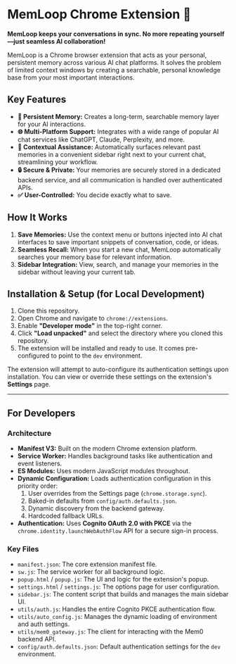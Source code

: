 # MemLoop Chrome Extension 🔄

**MemLoop keeps your conversations in sync. No more repeating yourself—just seamless AI collaboration!**

MemLoop is a Chrome browser extension that acts as your personal, persistent memory across various AI chat platforms. It solves the problem of limited context windows by creating a searchable, personal knowledge base from your most important interactions.

## Key Features

-   **🧠 Persistent Memory:** Creates a long-term, searchable memory layer for your AI interactions.
-   **🌐 Multi-Platform Support:** Integrates with a wide range of popular AI chat services like ChatGPT, Claude, Perplexity, and more.
-   **🚀 Contextual Assistance:** Automatically surfaces relevant past memories in a convenient sidebar right next to your current chat, streamlining your workflow.
-   **🔒 Secure & Private:** Your memories are securely stored in a dedicated backend service, and all communication is handled over authenticated APIs.
-   **✅ User-Controlled:** You decide exactly what to save.

## How It Works

1.  **Save Memories:** Use the context menu or buttons injected into AI chat interfaces to save important snippets of conversation, code, or ideas.
2.  **Seamless Recall:** When you start a new chat, MemLoop automatically searches your memory base for relevant information.
3.  **Sidebar Integration:** View, search, and manage your memories in the sidebar without leaving your current tab.

## Installation & Setup (for Local Development)

1.  Clone this repository.
2.  Open Chrome and navigate to `chrome://extensions`.
3.  Enable **"Developer mode"** in the top-right corner.
4.  Click **"Load unpacked"** and select the directory where you cloned this repository.
5.  The extension will be installed and ready to use. It comes pre-configured to point to the `dev` environment.

The extension will attempt to auto-configure its authentication settings upon installation. You can view or override these settings on the extension's **Settings** page.

---

## For Developers

### Architecture

-   **Manifest V3:** Built on the modern Chrome extension platform.
-   **Service Worker:** Handles background tasks like authentication and event listeners.
-   **ES Modules:** Uses modern JavaScript modules throughout.
-   **Dynamic Configuration:** Loads authentication configuration in this priority order:
    1.  User overrides from the Settings page (`chrome.storage.sync`).
    2.  Baked-in defaults from `config/auth.defaults.json`.
    3.  Dynamic discovery from the backend gateway.
    4.  Hardcoded fallback URLs.
-   **Authentication:** Uses **Cognito OAuth 2.0 with PKCE** via the `chrome.identity.launchWebAuthFlow` API for a secure sign-in process.

### Key Files

-   `manifest.json`: The core extension manifest file.
-   `sw.js`: The service worker for all background logic.
-   `popup.html` / `popup.js`: The UI and logic for the extension's popup.
-   `settings.html` / `settings.js`: The options page for user configuration.
-   `sidebar.js`: The content script that builds and manages the main sidebar UI.
-   `utils/auth.js`: Handles the entire Cognito PKCE authentication flow.
-   `utils/auto_config.js`: Manages the dynamic loading of environment and auth settings.
-   `utils/mem0_gateway.js`: The client for interacting with the Mem0 backend API.
-   `config/auth.defaults.json`: Default authentication settings for the `dev` environment.